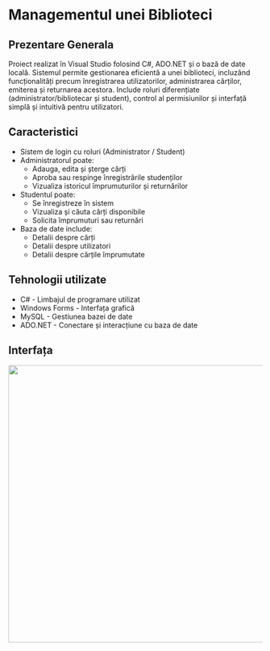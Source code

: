 # Managementul unei Biblioteci
## Prezentare Generala
Proiect realizat în Visual Studio folosind C#, ADO.NET și o bază de date locală. Sistemul permite gestionarea eficientă a unei biblioteci, incluzând funcționalități precum înregistrarea utilizatorilor, administrarea cărților, emiterea și returnarea acestora. Include roluri diferențiate (administrator/bibliotecar și student), control al permisiunilor și interfață simplă și intuitivă pentru utilizatori.
## Caracteristici
* Sistem de login cu roluri (Administrator / Student)
* Administratorul poate:
  - Adauga, edita și șterge cărți
  - Aproba sau respinge înregistrările studenților
  - Vizualiza istoricul împrumuturilor și returnărilor
* Studentul poate:
  - Se înregistreze în sistem
  - Vizualiza și căuta cărți disponibile
  - Solicita împrumuturi sau returnări
* Baza de date include:
  - Detalii despre cărți
  - Detalii despre utilizatori
  - Detalii despre cărțile împrumutate
## Tehnologii utilizate
* C# - Limbajul de programare utilizat
* Windows Forms - Interfața grafică
* MySQL - Gestiunea bazei de date 
* ADO.NET - Conectare și interacțiune cu baza de date
## Interfața
<img src="pictures/login.png"  width="1000" height="550">


  
